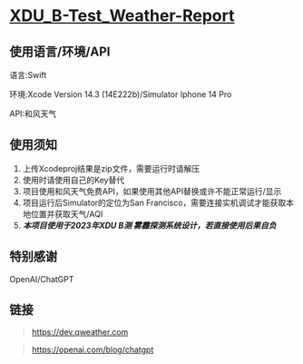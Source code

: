 # [XDU_B-Test_Weather-Report](https://github.com/noobwei/XDU_B-Test_Weather-Report)

## 使用语言/环境/API

语言:Swift

环境:Xcode Version 14.3 (14E222b)/Simulator Iphone 14 Pro

API:和风天气

## 使用须知

1. 上传Xcodeproj结果是zip文件，需要运行时请解压
2. 使用时请使用自己的Key替代
3. 项目使用和风天气免费API，如果使用其他API替换或许不能正常运行/显示
4. 项目运行后Simulator的定位为San Francisco，需要连接实机调试才能获取本地位置并获取天气/AQI
5. ***本项目使用于2023年XDU B测 雾霾探测系统设计，若直接使用后果自负***

## 特别感谢

OpenAI/ChatGPT

## 链接
> https://dev.qweather.com

> https://openai.com/blog/chatgpt




